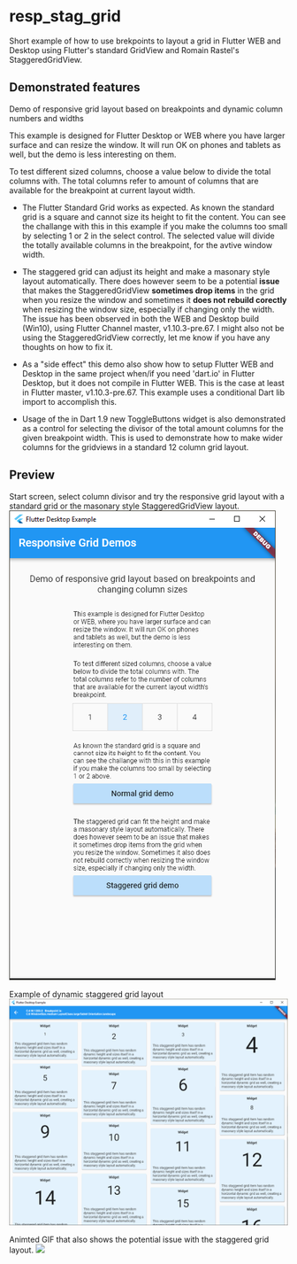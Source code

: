 # resp_stag_grid

Short example of how to use brekpoints to layout a grid in Flutter WEB and Desktop using Flutter's standard GridView and Romain Rastel's StaggeredGridView.

## Demonstrated features

Demo of responsive grid layout based on breakpoints and dynamic column numbers and widths

This example is designed for Flutter Desktop or WEB where you have larger surface and can resize the window. It will run OK on phones and tablets as well, but the demo is less interesting on them.

To test different sized columns, choose a value below to divide the total columns with. The total columns refer to amount of columns that are available for the breakpoint at current layout width.

- The Flutter Standard Grid works as expected. As known the standard grid is a square and cannot size its height to fit the content. You can see the challange with this in this example if you make the columns too small by selecting 1 or 2 in the select control. The selected value will divide the totally available columns in the breakpoint, for the avtive window width.

- The staggered grid can adjust its height and make a masonary style layout automatically. There does however seem to be a potential **issue** that makes the StaggeredGridView **sometimes drop items** in the grid when you resize the window and sometimes it **does not rebuild corectly** when resizing the window size, especially if changing only the width. The issue has been observed in both the WEB and Desktop build (Win10), using Flutter Channel master, v1.10.3-pre.67. I might also not be using the StaggeredGridView correctly, let me know if you have any thoughts on how to fix it.

- As a "side effect" this demo also show how to setup Flutter WEB and Desktop in the same project when/if you need 'dart.io' in Flutter Desktop, but it does not compile in Flutter WEB. This is the case at least in Flutter master, v1.10.3-pre.67. This example uses a conditional Dart lib import to accomplish this.

- Usage of the in Dart 1.9 new ToggleButtons widget is also demonstrated as a control for selecting the divisor of the total amount columns for the given breakpoint width. This is used to demonstrate how to make wider columns for the gridviews in a standard 12 column grid layout.


## Preview

Start screen, select column divisor and try the responsive grid layout with a standard grid or the masonary style StaggeredGridView layout.
![](RespGridDemo1.png) 

Example of dynamic staggered grid layout
![](RespGridDemo2.png)

Animted GIF that also shows the potential issue with the staggered grid layout.
![](resp_grid_demo2.gif)

